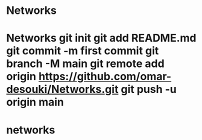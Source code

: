 # Networks
# Networks git init git add README.md git commit -m first commit git branch -M main git remote add origin https://github.com/omar-desouki/Networks.git git push -u origin main
# networks
